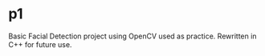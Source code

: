 # p1
Basic Facial Detection project using OpenCV used as practice. Rewritten in C++ for future use.
